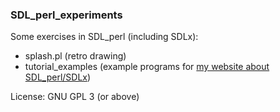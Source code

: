 ### SDL_perl_experiments

Some exercises in SDL_perl (including SDLx):

- splash.pl (retro drawing)
- tutorial_examples (example programs for [my website about SDL_perl/SDLx](https://hlubenow.lima-city.de/perl6_sdl.html))

License: GNU GPL 3 (or above)
